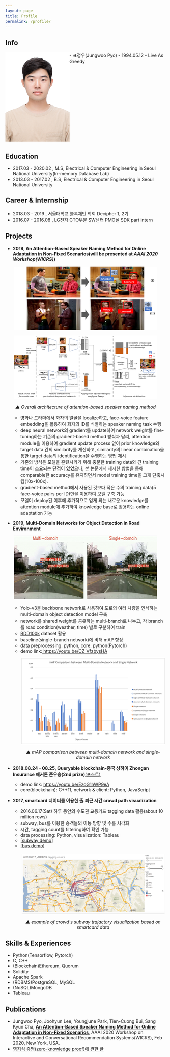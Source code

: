 ```yaml
---
layout: page
title: Profile
permalink: /profile/
---
```


## Info
<div class="row" style="display:flex">
  <div class="left_column" style="flex:40%">
    <img src="/files/profile/portrait.jpg" alt="portrait" width="250" />
  </div>
  <div class="right_column" style="flex:60%">
    - 표정우(Jungwoo Pyo)
    - 1994.05.12
    - Live As Greedy
  </div>
</div>

## Education

* 2017.03 - 2020.02 , M.S, Electrical & Computer Engineering in Seoul National University(In-memory Database Lab)
* 2013.03 - 2017.02 , B.S, Electrical & Computer Engineering in Seoul National University

## Career & Internship

* 2018.03 - 2019    , 서울대학교 블록체인 학회 Decipher 1, 2기
* 2016.07 - 2016.08 , LG전자 CTO부문 SW센터 PMO실 SDK part intern 

## Projects

* **2019, An Attention-Based Speaker Naming Method for Online Adaptation in Non-Fixed Scenarios(will be presented at *AAAI 2020 Workshop(WICRS)*)**

<p align="center" padding="5px 0 5px 0">
  <img src="/files/profile/speaker_naming.png" alt="speaker naming" width="450" height="200"/>
</p>
<p align="center" padding="0 0 5px 0">
  <img src="/files/profile/speaker_naming_architecture.png" alt="speaker naming architecture" width="450" height="200"/>
</p>
<p align="center">
  <em> ▲ Overall architecture of attention-based speaker naming method</em>
</p>

<ul><ul>
  <li>영화나 드라마에서 화자의 얼굴을 localize하고, face-voice feature embedding을 활용하여 화자의 ID를 식별하는 speaker naming task 수행</li>
  <li>deep neural network의 gradient를 update하여 network weight를 fine-tuning하는 기존의 gradient-based method 방식과 달리, attention module을 이용하여 gradient update process 없이 prior knowledge와 target data 간의 similarity를 계산하고, similarity의 linear combination을 통한 target data의 identification을 수행하는 방법 제시</li>
  <li>기존의 방식은 모델을 훈련시키기 위해 충분한 training data와 긴 training time이 소요되는 단점이 있었으나, 본 논문에서 제시한 방법을 통해 comparable한 accuracy를 유지하면서 model training time을 크게 단축시킴(10x-100x).</li>
  <li>gradient-based method에서 사용된 것보다 적은 수의 training data(5 face-voice pairs per ID)만을 이용하여 모델 구축 가능</li>
  <li>모델이 deploy된 이후에 추가적으로 얻게 되는 새로운 knowledge를 attention module에 추가하여 knowledge base로 활용하는 online adaptation 가능</li>
</ul></ul>

* **2019, Multi-Domain Networks for Object Detection in Road Environment**

<p align="center" padding="5px 0 5px 0">
  <img src="/files/profile/example_mdnet.png" alt="mdnet" width="450" height="200"/>
</p>

<ul><ul>
  <li>Yolo-v3을 backbone network로 사용하여 도로의 여러 차량을 인식하는 multi-domain object detection model 구축</li>
  <li>network를 shared weight를 공유하는 multi-branch로 나누고, 각 branch를 road condition(weather, time) 별로 구분하여 train</li>
  <li><a href="https://bair.berkeley.edu/blog/2018/05/30/bdd/">BDD100k</a> dataset 활용</li>
  <li>baseline(single-branch network)에 비해 mAP 향상</li>
  <li>data preprocessing: python, core: python(Pytorch)</li>
  <li>demo link:<a href="https://youtu.be/CZ_VfzbysHA"> https://youtu.be/CZ_VfzbysHA </a></li>
  <p align="center" padding="5px 0 5px 0">
    <img src="/files/profile/mAP_mdnet.png" alt="mAP comparison between multi-domain network and single-domain network" width="450"/>
  </p>
  <p align="center">
    <em> ▲ mAP comparison between multi-domain network and single-domain network</em>
  </p>

</ul></ul>

* **2018.08.24 - 08.25, Queryable blockchain-중국 상하이 Zhongan Insurance 해커톤 준우승(2nd prize)**[(포스트)](/_posts/2018-08-26/2018-08-26-zhongan_hackathon.markdown)

<ul><ul>
  <li>demo link: <a href="https://youtu.be/EzoG1hWP9eA"> https://youtu.be/EzoG1hWP9eA </a></li>
  <li>core(blockchain): C++11, network & client: Python, JavaScript</li>
</ul></ul>

* **2017, smartcard 데이터를 이용한 출.퇴근 시간 crowd path visualization**

<ul><ul>
  <li>2016.06.17(Sat) 하루 동안의 수도권 교통카드 tagging data 활용(about 10 million rows)</li>
  <li>subway, bus를 이용한 승객들의 이동 방향 및 수를 시각화</li>
  <li>시간, tagging count를 filtering하여 확인 가능</li>
  <li>data processing: Python, visualization: Tableau</li>
  <li><a href="https://public.tableau.com/profile/.3518#!/vizhome/bus_v0_2/1?publish=yes">[subway demo]</a></li>
  <li><a href="https://public.tableau.com/profile/.3518#!/vizhome/bus_v0_2_onlybus/1?publish=yes">[bus demo]</a></li>
  <p align="center" padding="5px 0 5px 0">
    <img src="/files/profile/smartcard_subway.png" alt="example of visualization for smartcard:subway" width="450"/>
  </p>
  <p align="center">
    <em> ▲ example of crowd's subway trajactory visualization based on smartcard data </em>
  </p>
</ul></ul>

## Skills & Experiences

<ul>
  <li>Python(Tensorflow, Pytorch)</li>
  <li>C, C++</li>
  <li>(Blockchain)Ethereum, Quorum</li>
  <li>Solidity</li>
  <li>Apache Spark</li>
  <li>(RDBMS)PostgreSQL, MySQL</li>
  <li>(NoSQL)MongoDB</li>
  <li>Tableau</li>
</ul>

## Publications

<ul>
  <li>Jungwoo Pyo, Joohyun Lee, Youngjune Park, Tien-Cuong Bui, Sang Kyun Cha, <a href="http://arxiv.org/abs/1912.00649"><b>An Attention-Based Speaker Naming Method for Online Adaptation in Non-Fixed Scenarios</b></a>, AAAI 2020 Workshop on Interactive and Conversational Recommendation Systems(WICRS), Feb 2020, New York, USA.</li>
  <li><a href="https://medium.com/decipher-media/zero-knowledge-proof-chapter-1-introduction-to-zero-knowledge-proof-zk-snarks-6475f5e9b17b">영지식 증명(zero-knowledge proof)에 관한 글</a></li>

